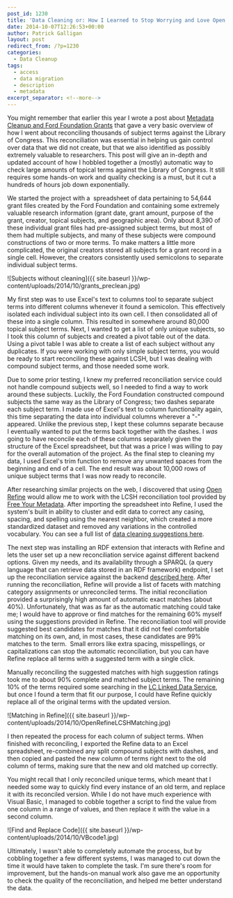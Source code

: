 ```yaml
---
post_id: 1230
title: 'Data Cleaning or: How I Learned to Stop Worrying and Love Open Refine'
date: 2014-10-07T12:26:53+00:00
author: Patrick Galligan
layout: post
redirect_from: /?p=1230
categories:
  - Data Cleanup
tags:
  - access
  - data migration
  - description
  - metadata
excerpt_separator: <!--more-->
---
```

You might remember that earlier this year I wrote a post about [Metadata Cleanup and Ford Foundation Grants](http://rockarch.org/programs/digital/bitsandbytes/?p=1005) that gave a very basic overview of how I went about reconciling thousands of subject terms against the Library of Congress. This reconciliation was essential in helping us gain control over data that we did not create, but that we also identified as possibly extremely valuable to researchers. This post will give an in-depth and updated account of how I hobbled together a (mostly) automatic way to check large amounts of topical terms against the Library of Congress. It still requires some hands-on work and quality checking is a must, but it cut a hundreds of hours job down exponentially.

<!--more-->

We started the project with a  spreadsheet of data pertaining to 54,644 grant files created by the Ford Foundation and containing some extremely valuable research information (grant date, grant amount, purpose of the grant, creator, topical subjects, and geographic area). Only about 8,390 of these individual grant files had pre-assigned subject terms, but most of them had multiple subjects, and many of these subjects were compound constructions of two or more terms. To make matters a little more complicated, the original creators stored all subjects for a grant record in a single cell. However, the creators consistently used semicolons to separate individual subject terms.

![Subjects without cleaning]({{ site.baseurl }}/wp-content/uploads/2014/10/grants_preclean.jpg)

My first step was to use Excel's text to columns tool to separate subject terms into different columns whenever it found a semicolon. This effectively isolated each individual subject into its own cell. I then consolidated all of these into a single column. This resulted in somewhere around 80,000 topical subject terms. Next, I wanted to get a list of only unique subjects, so I took this column of subjects and created a pivot table out of the data. Using a pivot table I was able to create a list of each subject without any duplicates. If you were working with only simple subject terms, you would be ready to start reconciling these against LCSH, but I was dealing with compound subject terms, and those needed some work.

Due to some prior testing, I knew my preferred reconciliation service could not handle compound subjects well, so I needed to find a way to work around these subjects. Luckily, the Ford Foundation constructed compound subjects the same way as the Library of Congress; two dashes separate each subject term. I made use of Excel's text to column functionality again, this time separating the data into individual columns wherever a "-" appeared. Unlike the previous step, I kept these columns separate because I eventually wanted to put the terms back together with the dashes. I _was_ going to have reconcile each of these columns separately given the structure of the Excel spreadsheet, but that was a price I was willing to pay for the overall automation of the project. As the final step to cleaning my data, I used Excel's trim function to remove any unwanted spaces from the beginning and end of a cell. The end result was about 10,000 rows of unique subject terms that I was now ready to reconcile.

After researching similar projects on the web, I discovered that using [Open Refine](http://openrefine.org/) would allow me to work with the LCSH reconciliation tool provided by [Free Your Metadata](http://freeyourmetadata.org/). After importing the spreadsheet into Refine, I used the system's built in ability to cluster and edit data to correct any casing, spacing, and spelling using the nearest neighbor, which created a more standardized dataset and removed any variations in the controlled vocabulary. You can see a full list of [data cleaning suggestions here](http://freeyourmetadata.org/cleanup/).

The next step was installing an RDF extension that interacts with Refine and lets the user set up a new reconciliation service against different backend options. Given my needs, and its availability through a SPARQL (a query language that can retrieve data stored in an RDF framework) endpoint, I set up the reconciliation service against the backend [described here](http://freeyourmetadata.org/reconciliation/). After running the reconciliation, Refine will provide a list of facets with matching category assignments or unreconciled terms. The initial reconciliation provided a surprisingly high amount of automatic exact matches (about 40%). Unfortunately, that was as far as the automatic matching could take me; I would have to approve or find matches for the remaining 60% myself using the suggestions provided in Refine. The reconciliation tool will provide suggested best candidates for matches that it did not feel comfortable matching on its own, and, in most cases, these candidates are 99% matches to the term.  Small errors like extra spacing, misspellings, or capitalizations can stop the automatic reconciliation, but you can have Refine replace all terms with a suggested term with a single click.

Manually reconciling the suggested matches with high suggestion ratings took me to about 90% complete and matched subject terms. The remaining 10% of the terms required some searching in the [LC Linked Data Service](http://id.loc.gov/), but once I found a term that fit our purpose, I could have Refine quickly replace all of the original terms with the updated version.

![Matching in Refine]({{ site.baseurl }}/wp-content/uploads/2014/10/OpenRefineLCSHMatching.jpg)

I then repeated the process for each column of subject terms. When finished with reconciling, I exported the Refine data to an Excel spreadsheet, re-combined any split compound subjects with dashes, and then copied and pasted the new column of terms right next to the old column of terms, making sure that the new and old matched up correctly.

You might recall that I only reconciled unique terms, which meant that I needed some way to quickly find every instance of an old term, and replace it with its reconciled version. While I do not have much experience with Visual Basic, I managed to cobble together a script to find the value from one column in a range of values, and then replace it with the value in a second column.

![Find and Replace Code]({{ site.baseurl }}/wp-content/uploads/2014/10/VBcode1.jpg)

Ultimately, I wasn't able to completely automate the process, but by cobbling together a few different systems, I was managed to cut down the time it would have taken to complete the task. I'm sure there's room for improvement, but the hands-on manual work also gave me an opportunity to check the quality of the reconciliation, and helped me better understand the data.
